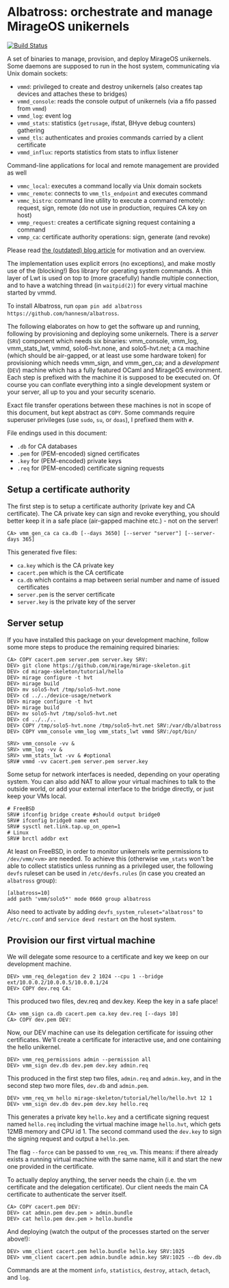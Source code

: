 # Albatross: orchestrate and manage MirageOS unikernels

[![Build Status](https://travis-ci.org/hannesm/albatross.svg?branch=master)](https://travis-ci.org/hannesm/albatross)

A set of binaries to manage, provision, and deploy MirageOS unikernels.
Some daemons are supposed to run in the host system, communicating via Unix domain sockets:
- `vmmd`: privileged to create and destroy unikernels (also creates tap devices and attaches these to bridges)
- `vmmd_console`: reads the console output of unikernels (via a fifo passed from `vmmd`)
- `vmmd_log`: event log
- `vmmd_stats`: statistics (`getrusage`, ifstat, BHyve debug counters) gathering
- `vmmd_tls`: authenticates and proxies commands carried by a client certificate
- `vmmd_influx`: reports statistics from stats to influx listener

Command-line applications for local and remote management are provided as well
- `vmmc_local`: executes a command locally via Unix domain sockets
- `vmmc_remote`: connects to `vmm_tls_endpoint` and executes command
- `vmmc_bistro`: command line utility to execute a command remotely: request, sign, remote (do not use in production, requires CA key on host)
- `vmmp_request`: creates a certificate signing request containing a command
- `vmmp_ca`: certificate authority operations: sign, generate (and revoke)

Please read [the (outdated) blog article](https://hannes.nqsb.io/Posts/VMM) for motivation
and an overview.

The implementation uses explicit errors (no exceptions), and make mostly use of
the (blocking!) Bos library for operating system commands.  A thin layer of Lwt
is used on top to (more gracefully) handle multiple connection, and to have a
watching thread (in `waitpid(2)`) for every virtual machine started by vmmd.

To install Albatross, run `opam pin add albatross
https://github.com/hannesm/albatross`.

The following elaborates on how to get the software up and running, following by
provisioning and deploying some unikernels.  There is a *server* (`SRV`)
component which needs six binaries: vmm_console, vmm_log, vmm_stats_lwt, vmmd,
solo6-hvt.none, and solo5-hvt.net; a `CA` machine (which should be air-gapped, or
at least use some hardware token) for provisioning which needs vmm_sign, and
vmm_gen_ca; and a *development* (`DEV`) machine which has a fully featured OCaml
and MirageOS environment.  Each step is prefixed with the machine it is supposed
to be executed on.  Of course you can conflate everything into a single
development system or your server, all up to you and your security scenario.

Exact file transfer operations between these machines is not in scope of this
document, but kept abstract as `COPY`.  Some commands require superuser
privileges (use `sudo`, `su`, or `doas`), I prefixed them with `#`.

File endings used in this document:
- `.db` for CA databases
- `.pem` for (PEM-encoded) signed certificates
- `.key` for (PEM-encoded) private keys
- `.req` for (PEM-encoded) certificate signing requests

## Setup a certificate authority

The first step is to setup a certificate authority (private key and CA
certificate).  The CA private key can sign and revoke everything, you should
better keep it in a safe place (air-gapped machine etc.) - not on the server!

```
CA> vmm_gen_ca ca ca.db [--days 3650] [--server "server"] [--server-days 365]
```

This generated five files:
- `ca.key` which is the CA private key
- `cacert.pem` which is the CA certificate
- `ca.db` which contains a map between serial number and name of issued certificates
- `server.pem` is the server certificate
- `server.key` is the private key of the server

## Server setup

If you have installed this package on your development machine, follow some more
steps to produce the remaining required binaries:

```
CA> COPY cacert.pem server.pem server.key SRV:
DEV> git clone https://github.com/mirage/mirage-skeleton.git
DEV> cd mirage-skeleton/tutorial/hello
DEV> mirage configure -t hvt
DEV> mirage build
DEV> mv solo5-hvt /tmp/solo5-hvt.none
DEV> cd ../../device-usage/network
DEV> mirage configure -t hvt
DEV> mirage build
DEV> mv solo5-hvt /tmp/solo5-hvt.net
DEV> cd ../../..
DEV> COPY /tmp/solo5-hvt.none /tmp/solo5-hvt.net SRV:/var/db/albatross
DEV> COPY vmm_console vmm_log vmm_stats_lwt vmmd SRV:/opt/bin/
```

```
SRV> vmm_console -vv &
SRV> vmm_log -vv &
SRV> vmm_stats_lwt -vv & #optional
SRV# vmmd -vv cacert.pem server.pem server.key
```

Some setup for network interfaces is needed, depending on your operating system.
You can also add NAT to allow your virtual machines to talk to the outside
world, or add your external interface to the bridge directly, or just keep your
VMs local.

```
# FreeBSD
SRV# ifconfig bridge create #should output bridge0
SRV# ifconfig bridge0 name ext
SRV# sysctl net.link.tap.up_on_open=1
# Linux
SRV# brctl addbr ext
```

At least on FreeBSD, in order to monitor unikernels write permissions to
`/dev/vmm/<vm>` are needed.  To achieve this (otherwise `vmm_stats` won't be
able to collect statistics unless running as a privileged user, the following
`devfs` ruleset can be used in `/etc/devfs.rules` (in case you created an
`albatross` group):

```
[albatross=10]
add path 'vmm/solo5*' mode 0660 group albatross
```

Also need to activate by adding `devfs_system_ruleset="albatross"` to
`/etc/rc.conf` and `service devd restart` on the host system.

## Provision our first virtual machine

We will delegate some resource to a certificate and key we keep on our
development machine.

```
DEV> vmm_req_delegation dev 2 1024 --cpu 1 --bridge ext/10.0.0.2/10.0.0.5/10.0.0.1/24
DEV> COPY dev.req CA:
```

This produced two files, dev.req and dev.key.  Keep the key in a safe place!

```
CA> vmm_sign ca.db cacert.pem ca.key dev.req [--days 10]
CA> COPY dev.pem DEV:
```

Now, our DEV machine can use its delegation certificate for issuing other
certificates.  We'll create a certificate for interactive use, and one
containing the hello unikernel.

```
DEV> vmm_req_permissions admin --permission all
DEV> vmm_sign dev.db dev.pem dev.key admin.req
```

This produced in the first step two files, `admin.req` and `admin.key`, and in
the second step two more files, `dev.db` and `admin.pem`.

```
DEV> vmm_req_vm hello mirage-skeleton/tutorial/hello/hello.hvt 12 1
DEV> vmm_sign dev.db dev.pem dev.key hello.req
```

This generates a private key `hello.key` and a certificate signing request named
`hello.req` including the virtual machine image `hello.hvt`, which gets 12MB
memory and CPU id 1.  The second command used the `dev.key` to sign the signing
request and output a `hello.pem`.

The flag `--force` can be passed to `vmm_req_vm`.  This means: if there already
exists a running virtual machine with the same name, kill it and start the new
one provided in the certificate.

To actually deploy anything, the server needs the chain (i.e. the vm certificate
and the delegation certificate).  Our client needs the main CA certificate to
authenticate the server itself.

```
CA> COPY cacert.pem DEV:
DEV> cat admin.pem dev.pem > admin.bundle
DEV> cat hello.pem dev.pem > hello.bundle
```

And deploying (watch the output of the processes started on the server above!):

```
DEV> vmm_client cacert.pem hello.bundle hello.key SRV:1025
DEV> vmm_client cacert.pem admin.bundle admin.key SRV:1025 --db dev.db
```

Commands are at the moment `info`, `statistics`, `destroy`, `attach`, `detach`,
and `log`.
